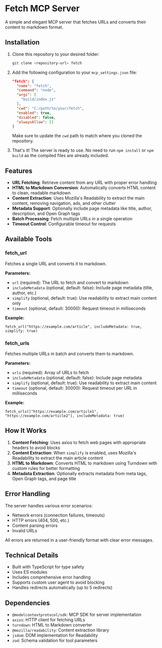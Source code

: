 # Fetch MCP Server

A simple and elegant MCP server that fetches URLs and converts their content to markdown format.

## Installation

1. Clone this repository to your desired folder:
   ```bash
   git clone <repository-url> fetch
   ```

2. Add the following configuration to your `mcp_settings.json` file:
   ```json
   "fetch": {
     "name": "fetch",
     "command": "node",
     "args": [
       "build/index.js"
     ],
     "cwd": "C:/path/to/your/fetch",
     "enabled": true,
     "disabled": false,
     "alwaysAllow": []
   }
   ```
   
   Make sure to update the `cwd` path to match where you cloned the repository.

3. That's it! The server is ready to use. No need to run `npm install` or `npm build` as the compiled files are already included.

## Features

- **URL Fetching**: Retrieve content from any URL with proper error handling
- **HTML to Markdown Conversion**: Automatically converts HTML content to clean, readable markdown
- **Content Extraction**: Uses Mozilla's Readability to extract the main content, removing navigation, ads, and other clutter
- **Metadata Support**: Optionally include page metadata like title, author, description, and Open Graph tags
- **Batch Processing**: Fetch multiple URLs in a single operation
- **Timeout Control**: Configurable timeout for requests

## Available Tools

### fetch_url
Fetches a single URL and converts it to markdown.

**Parameters:**
- `url` (required): The URL to fetch and convert to markdown
- `includeMetadata` (optional, default: false): Include page metadata (title, author, etc.)
- `simplify` (optional, default: true): Use readability to extract main content only
- `timeout` (optional, default: 30000): Request timeout in milliseconds

**Example:**
```
fetch_url("https://example.com/article", includeMetadata: true, simplify: true)
```

### fetch_urls
Fetches multiple URLs in batch and converts them to markdown.

**Parameters:**
- `urls` (required): Array of URLs to fetch
- `includeMetadata` (optional, default: false): Include page metadata
- `simplify` (optional, default: true): Use readability to extract main content
- `timeout` (optional, default: 30000): Request timeout per URL in milliseconds

**Example:**
```
fetch_urls(["https://example.com/article1", "https://example.com/article2"], includeMetadata: true)
```

## How It Works

1. **Content Fetching**: Uses axios to fetch web pages with appropriate headers to avoid blocks
2. **Content Extraction**: When `simplify` is enabled, uses Mozilla's Readability to extract the main article content
3. **HTML to Markdown**: Converts HTML to markdown using Turndown with custom rules for better formatting
4. **Metadata Extraction**: Optionally extracts metadata from meta tags, Open Graph tags, and page title

## Error Handling

The server handles various error scenarios:
- Network errors (connection failures, timeouts)
- HTTP errors (404, 500, etc.)
- Content parsing errors
- Invalid URLs

All errors are returned in a user-friendly format with clear error messages.

## Technical Details

- Built with TypeScript for type safety
- Uses ES modules
- Includes comprehensive error handling
- Supports custom user agent to avoid blocking
- Handles redirects automatically (up to 5 redirects)

## Dependencies

- `@modelcontextprotocol/sdk`: MCP SDK for server implementation
- `axios`: HTTP client for fetching URLs
- `turndown`: HTML to Markdown converter
- `@mozilla/readability`: Content extraction library
- `jsdom`: DOM implementation for Readability
- `zod`: Schema validation for tool parameters
